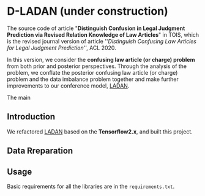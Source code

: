 # D-LADAN (under construction) 
The source code of article "**Distinguish Confusion in Legal Judgment Prediction via Revised Relation Knowledge of Law Articles**" in TOIS, which is the revised journal version of article ''*Distinguish Confusing Law Articles for Legal Judgment Prediction*'', ACL 2020.

In this version, we consider the **confusing law article (or charge) problem** from both prior and posterior perspectives.
Through the analysis of the problem, we conflate the posterior confusing law article (or charge) problem and the data imbalance problem together and make further improvements to our conference model, [LADAN](https://github.com/prometheusXN/LADAN).

The main 

## Introduction
We refactored [LADAN](https://github.com/prometheusXN/LADAN) based on the **Tensorflow2.x**, and built this project.

## Data Rreparation

## Usage
Basic requirements for all the libraries are in the `requirements.txt`. 

